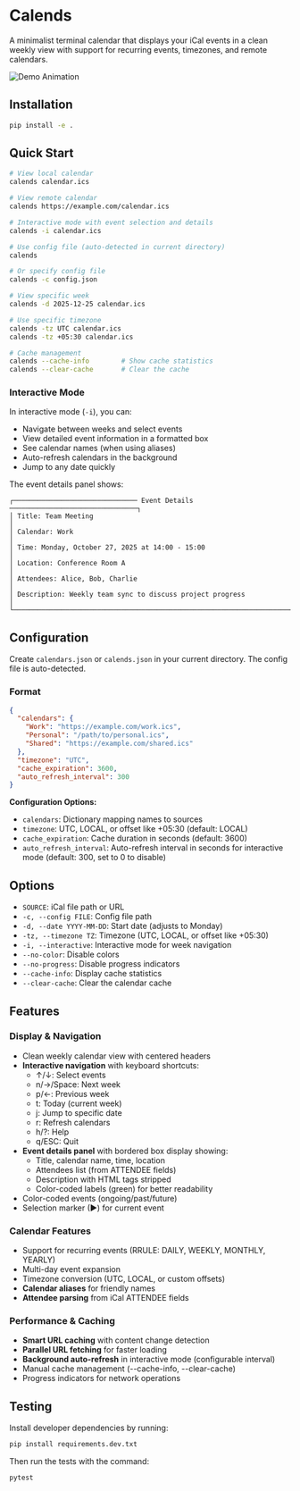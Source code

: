 # Calends

A minimalist terminal calendar that displays your iCal events in a clean weekly view with support for recurring events, timezones, and remote calendars.

![Demo Animation](../assets/calends.png?raw=true)

## Installation

```bash
pip install -e .
```

## Quick Start

```bash
# View local calendar
calends calendar.ics

# View remote calendar
calends https://example.com/calendar.ics

# Interactive mode with event selection and details
calends -i calendar.ics

# Use config file (auto-detected in current directory)
calends

# Or specify config file
calends -c config.json

# View specific week
calends -d 2025-12-25 calendar.ics

# Use specific timezone
calends -tz UTC calendar.ics
calends -tz +05:30 calendar.ics

# Cache management
calends --cache-info        # Show cache statistics
calends --clear-cache       # Clear the cache
```

### Interactive Mode

In interactive mode (`-i`), you can:
- Navigate between weeks and select events
- View detailed event information in a formatted box
- See calendar names (when using aliases)
- Auto-refresh calendars in the background
- Jump to any date quickly

The event details panel shows:
```
┌─────────────────────────────── Event Details ────────────────────────────────┐
│ Title: Team Meeting                                                          │
│ Calendar: Work                                                               │
│ Time: Monday, October 27, 2025 at 14:00 - 15:00                             │
│ Location: Conference Room A                                                  │
│ Attendees: Alice, Bob, Charlie                                               │
│ Description: Weekly team sync to discuss project progress                    │
└──────────────────────────────────────────────────────────────────────────────┘
```

## Configuration

Create `calendars.json` or `calends.json` in your current directory. The config file is auto-detected.

### Format

```json
{
  "calendars": {
    "Work": "https://example.com/work.ics",
    "Personal": "/path/to/personal.ics",
    "Shared": "https://example.com/shared.ics"
  },
  "timezone": "UTC",
  "cache_expiration": 3600,
  "auto_refresh_interval": 300
}
```

**Configuration Options:**
- `calendars`: Dictionary mapping names to sources
- `timezone`: UTC, LOCAL, or offset like +05:30 (default: LOCAL)
- `cache_expiration`: Cache duration in seconds (default: 3600)
- `auto_refresh_interval`: Auto-refresh interval in seconds for interactive mode (default: 300, set to 0 to disable)

## Options

- `SOURCE`: iCal file path or URL
- `-c, --config FILE`: Config file path
- `-d, --date YYYY-MM-DD`: Start date (adjusts to Monday)
- `-tz, --timezone TZ`: Timezone (UTC, LOCAL, or offset like +05:30)
- `-i, --interactive`: Interactive mode for week navigation
- `--no-color`: Disable colors
- `--no-progress`: Disable progress indicators
- `--cache-info`: Display cache statistics
- `--clear-cache`: Clear the calendar cache

## Features

### Display & Navigation
- Clean weekly calendar view with centered headers
- **Interactive navigation** with keyboard shortcuts:
  - ↑/↓: Select events
  - n/→/Space: Next week
  - p/←: Previous week
  - t: Today (current week)
  - j: Jump to specific date
  - r: Refresh calendars
  - h/?: Help
  - q/ESC: Quit
- **Event details panel** with bordered box display showing:
  - Title, calendar name, time, location
  - Attendees list (from ATTENDEE fields)
  - Description with HTML tags stripped
  - Color-coded labels (green) for better readability
- Color-coded events (ongoing/past/future)
- Selection marker (▶) for current event

### Calendar Features
- Support for recurring events (RRULE: DAILY, WEEKLY, MONTHLY, YEARLY)
- Multi-day event expansion
- Timezone conversion (UTC, LOCAL, or custom offsets)
- **Calendar aliases** for friendly names
- **Attendee parsing** from iCal ATTENDEE fields

### Performance & Caching
- **Smart URL caching** with content change detection
- **Parallel URL fetching** for faster loading
- **Background auto-refresh** in interactive mode (configurable interval)
- Manual cache management (--cache-info, --clear-cache)
- Progress indicators for network operations

## Testing

Install developer dependencies by running:

```bash
pip install requirements.dev.txt
```

Then run the tests with the command:
```bash
pytest
```
